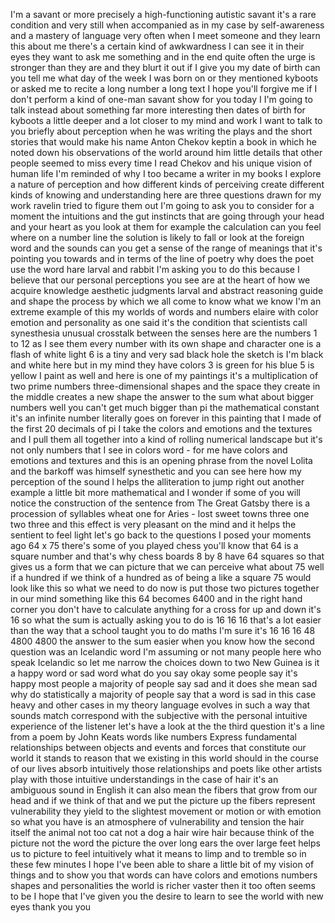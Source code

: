 
I&#39;m a savant or more precisely a
high-functioning autistic savant it&#39;s a
rare condition and very still when
accompanied as in my case by
self-awareness and a mastery of language
very often when I meet someone and they
learn this about me there&#39;s a certain
kind of awkwardness I can see it in
their eyes
they want to ask me something and in the
end quite often the urge is stronger
than they are and they blurt it out if I
give you my date of birth can you tell
me what day of the week I was born on or
they mentioned kyboots or asked me to
recite a long number a long text I hope
you&#39;ll forgive me if I don&#39;t perform a
kind of one-man savant show for you
today
I I&#39;m going to talk instead about
something far more interesting then
dates of birth for kyboots a little
deeper and a lot closer to my mind and
work I want to talk to you briefly about
perception when he was writing the plays
and the short stories that would make
his name Anton Chekov keptin a book in
which he noted down his observations of
the world around him
little details that other people seemed
to miss every time I read Chekov and his
unique vision of human life I&#39;m reminded
of why I too became a writer in my books
I explore a nature of perception and how
different kinds of perceiving create
different kinds of knowing and
understanding
here are three questions drawn for my
work ravelin tried to figure them out
I&#39;m going to ask you to consider for a
moment the intuitions and the gut
instincts that are going through your
head and your heart as you look at them
for example the calculation can you feel
where on a number line the solution is
likely to fall or look at the foreign
word and the sounds can you get a sense
of the range of meanings that it&#39;s
pointing you towards and in terms of the
line of poetry why does the poet use the
word hare larval and rabbit I&#39;m asking
you to do this because I believe that
our personal perceptions you see are at
the heart of how we acquire knowledge
aesthetic judgments larval and abstract
reasoning guide and shape the process by
which we all come to know what we know
I&#39;m an extreme example of this my worlds
of words and numbers elaire with color
emotion and personality as one said it&#39;s
the condition that scientists call
synesthesia unusual crosstalk between
the senses
here are the numbers 1 to 12 as I see
them every number with its own shape and
character one is a flash of white light
6 is a tiny and very sad black hole the
sketch is I&#39;m black and white here but
in my mind they have colors 3 is green
for his blue 5 is yellow I paint as well
and here is one of my paintings it&#39;s a
multiplication of two prime numbers
three-dimensional shapes and the space
they create in the middle creates a new
shape the answer to the sum what about
bigger numbers well you can&#39;t get much
bigger than pi the mathematical constant
it&#39;s an infinite number literally goes
on forever in this painting that I made
of the first 20 decimals of pi I take
the colors and emotions and the textures
and I pull them all together into a kind
of rolling numerical landscape but it&#39;s
not only numbers that I see in colors
word - for me have colors and emotions
and textures and this is an opening
phrase from the novel Lolita and the
barkoff was himself synesthetic and you
can see here how my perception of the
sound l helps the alliteration to jump
right out another example a little bit
more mathematical and I wonder if some
of you will notice the construction of
the sentence from The Great Gatsby there
is a procession of syllables wheat one
for Aries - lost sweet towns three one
two three and this effect is very
pleasant on the mind
and it helps the sentient to feel light
let&#39;s go back to the questions I posed
your moments ago 64 x 75 there&#39;s some of
you played chess you&#39;ll know that 64 is
a square number and that&#39;s why chess
boards 8 by 8 have 64 squares so that
gives us a form that we can picture that
we can perceive what about 75
well if a hundred if we think of a
hundred as of being a like a square 75
would look like this so what we need to
do now is put those two pictures
together in our mind something like this
64 becomes 6400 and in the right hand
corner you don&#39;t have to calculate
anything for a cross for up and down
it&#39;s 16 so what the sum is actually
asking you to do is 16 16 16 that&#39;s a
lot easier than the way that a school
taught you to do maths I&#39;m sure it&#39;s 16
16 16 48 4800 4800 the answer to the sum
easier when you know how
the second question was an Icelandic
word I&#39;m assuming or not many people
here who speak Icelandic so let me
narrow the choices down to two New
Guinea is it a happy word or sad word
what do you say okay some people say
it&#39;s happy
most people a majority of people say sad
and
it does she mean sad why do
statistically a majority of people say
that a word is sad in this case heavy
and other cases in my theory language
evolves in such a way that sounds
match correspond with the subjective
with the personal intuitive experience
of the listener let&#39;s have a look at the
the third question it&#39;s a line from a
poem by John Keats
words like numbers Express fundamental
relationships between objects and events
and forces that constitute our world it
stands to reason that we existing in
this world should in the course of our
lives absorb intuitively those
relationships and poets like other
artists play with those intuitive
understandings in the case of hair it&#39;s
an ambiguous sound in English it can
also mean the fibers that grow from our
head and if we think of that and we put
the picture up the fibers represent
vulnerability they yield to the
slightest movement or motion or with
emotion so what you have is an
atmosphere of vulnerability and tension
the hair itself the animal not too cat
not a dog a hair wire hair because think
of the picture not the word the picture
the over long ears the over large feet
helps us to picture to feel intuitively
what it means to limp and to tremble so
in these few minutes I hope I&#39;ve been
able to share a little bit of my vision
of things and to show you that words can
have colors and emotions numbers shapes
and personalities the world is richer
vaster then it too often seems to be
I hope that I&#39;ve given you the desire to
learn to see the world with new eyes
thank you
you
